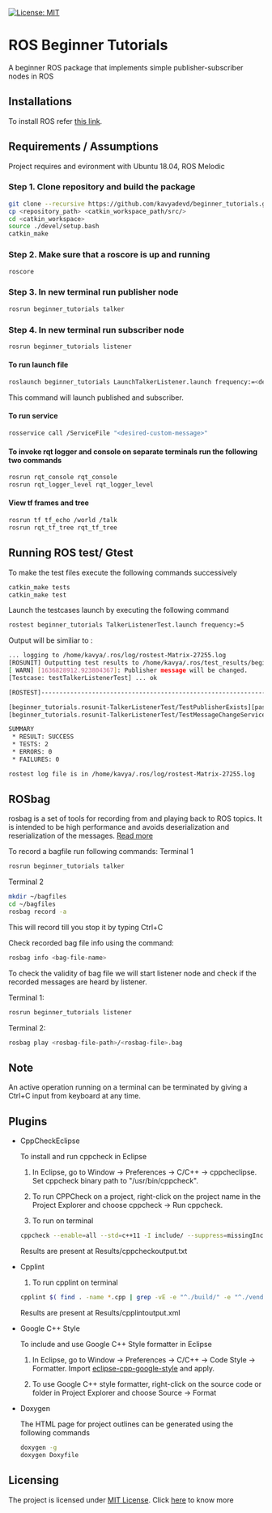 [![License: MIT](https://img.shields.io/badge/License-MIT-blue.svg)](https://opensource.org/licenses/MIT)
# ROS Beginner Tutorials

A beginner ROS package that implements simple publisher-subscriber nodes in ROS


## Installations

To install ROS refer [this link](http://wiki.ros.org/ROS/Installation).

## Requirements / Assumptions
Project requires and evironment with Ubuntu 18.04, ROS Melodic


### Step 1. Clone repository and build the package
```bash
git clone --recursive https://github.com/kavyadevd/beginner_tutorials.git
cp <repository_path> <catkin_workspace_path/src/>
cd <catkin_workspace>
source ./devel/setup.bash
catkin_make
```

### Step 2. Make sure that a roscore is up and running
```bash
roscore
```
### Step 3. In new terminal run publisher node 
```bash
rosrun beginner_tutorials talker
```
### Step 4.  In new terminal run subscriber node 
```bash
rosrun beginner_tutorials listener
```

#### To run launch file

```bash
roslaunch beginner_tutorials LaunchTalkerListener.launch frequency:=<desired-frequency>
```
This command will launch published and subscriber.

#### To run service
```bash
rosservice call /ServiceFile "<desired-custom-message>"
```

#### To invoke rqt logger and console on separate terminals run the following two commands
```bash
rosrun rqt_console rqt_console
rosrun rqt_logger_level rqt_logger_level
```

#### View tf frames and tree

```bash
rosrun tf tf_echo /world /talk
rosrun rqt_tf_tree rqt_tf_tree
```

## Running ROS test/ Gtest

To make the test files execute the following commands successively
```bash
catkin_make tests
catkin_make test
```

Launch the testcases launch by executing the following command
```bash
rostest beginner_tutorials TalkerListenerTest.launch frequency:=5
```

Output will be similiar to :

```bash
... logging to /home/kavya/.ros/log/rostest-Matrix-27255.log
[ROSUNIT] Outputting test results to /home/kavya/.ros/test_results/beginner_tutorials/rostest-test_TalkerListenerTest.xml
[ WARN] [1636828912.923804367]: Publisher message will be changed.
[Testcase: testTalkerListenerTest] ... ok

[ROSTEST]-----------------------------------------------------------------------

[beginner_tutorials.rosunit-TalkerListenerTest/TestPublisherExists][passed]
[beginner_tutorials.rosunit-TalkerListenerTest/TestMessageChangeService][passed]

SUMMARY
 * RESULT: SUCCESS
 * TESTS: 2
 * ERRORS: 0
 * FAILURES: 0

rostest log file is in /home/kavya/.ros/log/rostest-Matrix-27255.log

```

## ROSbag
rosbag is a set of tools for recording from and playing back to ROS topics. It is intended to be high performance and avoids deserialization and reserialization of the messages. [Read more](http://wiki.ros.org/rosbag)

To record a bagfile run following commands:
Terminal 1
```bash
rosrun beginner_tutorials talker
```
Terminal 2
```bash
mkdir ~/bagfiles
cd ~/bagfiles
rosbag record -a
```
This will record till you stop it by typing Ctrl+C

Check recorded bag file info using the command:
```bash
rosbag info <bag-file-name>
```

To check the validity of bag file we will start listener node and check if the recorded messages are heard by listener.

Terminal 1:
```bash
rosrun beginner_tutorials listener
```

Terminal 2:
```bash
rosbag play <rosbag-file-path>/<rosbag-file>.bag
```



## Note
An active operation running on a terminal can be terminated by giving a Ctrl+C input from keyboard at any time.

## Plugins


- CppCheckEclipse

    To install and run cppcheck in Eclipse

    1. In Eclipse, go to Window -> Preferences -> C/C++ -> cppcheclipse.
    Set cppcheck binary path to "/usr/bin/cppcheck".

    2. To run CPPCheck on a project, right-click on the project name in the Project Explorer 
    and choose cppcheck -> Run cppcheck.
    
    3. To run on terminal
    ```bash
    cppcheck --enable=all --std=c++11 -I include/ --suppress=missingIncludeSystem $( find . -name *.cpp -or -name *.h | grep -vE -e "^./build/" -e "^./vendor/") >     Results/cppcheckoutput.txt
    ```
    Results are present at Results/cppcheckoutput.txt
    
- Cpplint
   1. To run cpplint on terminal
   ```bash
   cpplint $( find . -name *.cpp | grep -vE -e "^./build/" -e "^./vendor/") $( find . -name *.hpp | grep -vE -e "^./build/" -e "^./vendor/") >                    Results/cpplintoutput.txt
   ```
   Results are present at Results/cpplintoutput.xml

- Google C++ Style

    To include and use Google C++ Style formatter in Eclipse

    1. In Eclipse, go to Window -> Preferences -> C/C++ -> Code Style -> Formatter. 
    Import [eclipse-cpp-google-style][reference-id-for-eclipse-cpp-google-style] and apply.

    2. To use Google C++ style formatter, right-click on the source code or folder in 
    Project Explorer and choose Source -> Format

[reference-id-for-eclipse-cpp-google-style]: https://raw.githubusercontent.com/google/styleguide/gh-pages/eclipse-cpp-google-style.xml

- Doxygen

    The HTML page for project outlines can be generated using the following commands
    ```bash
    doxygen -g
    doxygen Doxyfile
    ```


## Licensing
The project is licensed under [MIT License](https://opensource.org/licenses/MIT). Click [here](https://github.com/kavyadevd/beginner_tutorials/blob/main/LICENSE) to know more
